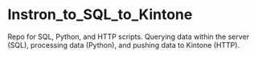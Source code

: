 # Instron_to_SQL_to_Kintone
Repo for SQL, Python, and HTTP scripts. Querying data within the server (SQL), processing data (Python), and pushing data to Kintone (HTTP). 
